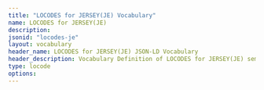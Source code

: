 ```yaml
---
title: "LOCODES for JERSEY(JE) Vocabulary"
name: LOCODES for JERSEY(JE) 
description: 
jsonid: "locodes-je"
layout: vocabulary
header_name: LOCODES for JERSEY(JE) JSON-LD Vocabulary
header_description: Vocabulary Definition of LOCODES for JERSEY(JE) semantics in HTML format. JSON-LD format is available at [locodes-je.jsonld](/vocabulary/locodes-je.jsonld)
type: locode
options:
---
```

